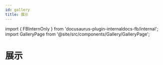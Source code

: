 ```yaml
---
id: gallery
title: 展示
---
```


import { FBInternOnly } from 'docusaurus-plugin-internaldocs-fb/internal';
import GalleryPage from '@site/src/components/Gallery/GalleryPage';

# 展示

<GalleryPage/>
